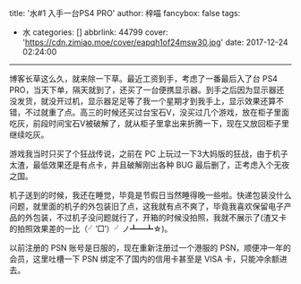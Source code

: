 title: '水#1 入手一台PS4 PRO'
author: 梓喵
fancybox: false
tags:
  - 水
categories: []
abbrlink: 44799
cover: 'https://cdn.zimiao.moe/cover/eapqh1of24msw30.jpg'
date: 2017-12-24 02:24:00
---
博客长草这么久，就来除一下草。最近工资到手，考虑了一番最后入了台 PS4 PRO，当天下单，隔天就到了，还买了一台便携显示器。到手之后因为显示器还没发货，就没开过机，显示器足足等了我一个星期才到我手上，显示效果还算不错，不过就重了点。高三的时候还买过台宝石V，没买过几个游戏，放在柜子里面吃灰，前段时间宝石V被破解了，就从柜子里拿出来折腾一下，现在又放回柜子里继续吃灰。

游戏我当时只买了个狂战传说，之前在 PC 上玩过一下3大妈版的狂战，由于机子太渣，最低效果还是有点卡，并且破解刚出各种 BUG 最后删了，正考虑入个无夜之国。

机子送到的时候，我还在睡觉，毕竟是节假日当然睡得晚一些啦。快递包装没什么问题，就里面的机子的外包装旧了点，这我就有点不爽了，毕竟我喜欢保留电子产品的外包装，不过机子没问题就行了，开箱的时候没拍照，我就不展示了(渣又卡的拍照效果差的一比（╯‵□′）╯ノ┻━┻☆)。

以前注册的 PSN 账号是日服的，现在重新注册过一个港服的 PSN，顺便冲一年的会员，这里吐槽一下 PSN 绑定不了国内的信用卡甚至是 VISA 卡，只能冲余额进去。